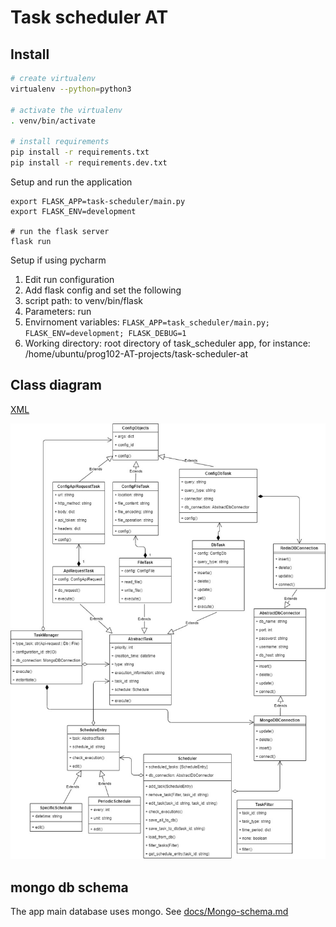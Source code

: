 # Task scheduler AT

## Install

```bash
# create virtualenv
virtualenv --python=python3

# activate the virtualenv
. venv/bin/activate

# install requirements
pip install -r requirements.txt
pip install -r requirements.dev.txt
```
Setup and run the application
```
export FLASK_APP=task-scheduler/main.py
export FLASK_ENV=development

# run the flask server
flask run
```

Setup if using pycharm

1. Edit run configuration
2. Add flask config and set the following
3. script path: to venv/bin/flask
4. Parameters: run
5. Envirnoment variables: `FLASK_APP=task_scheduler/main.py; FLASK_ENV=development; FLASK_DEBUG=1`
6. Working directory: root directory of task_scheduler app, for instance: /home/ubuntu/prog102-AT-projects/task-scheduler-at

## Class diagram

[XML](docs/task-manager.xml)

![diagram](docs/task-manager.jpg)

## mongo db schema

The app main database uses mongo. See [docs/Mongo-schema.md](docs/Mongo-schema.md)

